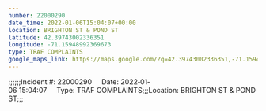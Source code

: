 ```yaml
---
number: 22000290
date_time: 2022-01-06T15:04:07+00:00
location: BRIGHTON ST & POND ST
latitude: 42.39743002336351
longitude: -71.15948992369673
type: TRAF COMPLAINTS
google_maps_link: https://maps.google.com/?q=42.39743002336351,-71.15948992369673
---
```


;;;;;;Incident #: 22000290     Date: 2022‐01‐06 15:04:07     Type: TRAF COMPLAINTS;;;Location: BRIGHTON ST & POND ST;;;

